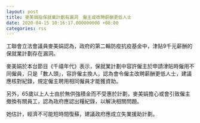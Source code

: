 ```yaml
---
layout: post
title: 麥美娟指保就業計劃有漏洞　僱主或改聘薪酬更低人士
date: 2020-04-15 10:16:17.000000000 +08:00
categories: rss
---
```


工聯會立法會議員麥美娟認為，政府的第二輪防疫抗疫基金中，津貼9千元薪酬的保就業計劃存在漏洞。

麥美娟於本台節目《千禧年代》表示，保就業計劃中容許僱主於申請津貼時僱用不同僱員，只是「數人頭」，容許僱主換人，認為會令僱主改聘薪酬更低人士，建議應核對紀錄，規定僱主聘用相同僱員才能獲資助。

另外，65歲以上人士由於無供強積金而不受惠於計劃，麥美娟擔心或會引致僱主撤換有關員工，認為政府應認出糧紀錄，以解決相關問題。

她估計，經濟不可能短時間復蘇，建議政府應成立失業援助計劃。
